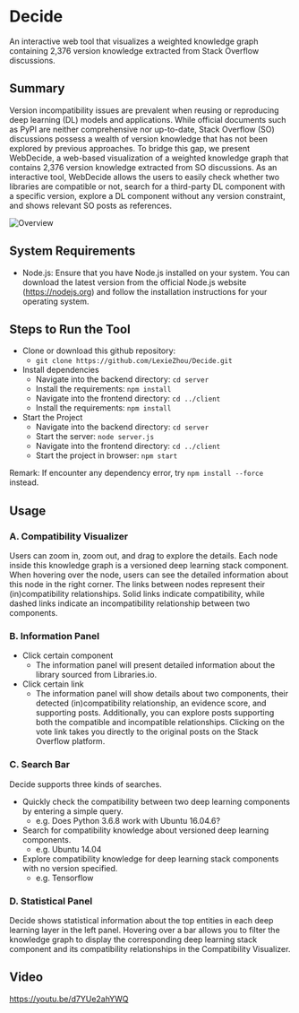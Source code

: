 # Decide
An interactive web tool that visualizes a weighted knowledge graph containing 2,376 version knowledge extracted from Stack Overflow discussions.

## Summary
Version incompatibility issues are prevalent when reusing or reproducing deep learning (DL) models and applications. While official documents such as PyPI are neither comprehensive nor up-to-date, Stack Overflow (SO) discussions possess a wealth of version knowledge that has not been explored by previous approaches. To bridge this gap, we present WebDecide, a web-based visualization of a weighted knowledge graph that contains 2,376 version knowledge extracted from SO discussions. As an interactive tool, WebDecide allows the users to easily check whether two libraries are compatible or not, search for a third-party DL component with a specific version, explore a DL component without any version constraint, and shows relevant SO posts as references.

![Overview](https://github.com/LexieZhou/Decide/assets/78584281/5b86d924-48b5-4da7-bfb3-14541e159ea3)

## System Requirements
- Node.js: Ensure that you have Node.js installed on your system. You can download the latest version from the official Node.js website (https://nodejs.org) and follow the installation instructions for your operating system.

## Steps to Run the Tool
- Clone or download this github repository:
  - `git clone https://github.com/LexieZhou/Decide.git`
- Install dependencies
  - Navigate into the backend directory: `cd server`
  - Install the requirements: `npm install`
  - Navigate into the frontend directory: `cd ../client`
  - Install the requirements: `npm install`
- Start the Project
  - Navigate into the backend directory: `cd server`
  - Start the server: `node server.js`
  - Navigate into the frontend directory: `cd ../client`
  - Start the project in browser: `npm start`

Remark: If encounter any dependency error, try `npm install --force` instead.

## Usage
### A. Compatibility Visualizer
  Users can zoom in, zoom out, and drag to explore the details. Each node inside this knowledge graph is a versioned deep learning stack component. When hovering over the node, users can see the detailed information about this node in the right corner. The links between nodes represent their (in)compatibility relationships. Solid links indicate compatibility, while dashed links indicate an incompatibility relationship between two components.

### B. Information Panel
- Click certain component
  - The information panel will present detailed information about the library sourced from Libraries.io.
- Click certain link
  - The information panel will show details about two components, their detected (in)compatibility relationship, an evidence score, and supporting posts. Additionally, you can explore posts supporting both the compatible and incompatible relationships. Clicking on the vote link takes you directly to the original posts on the Stack Overflow platform.
  
### C. Search Bar
Decide supports three kinds of searches. 
- Quickly check the compatibility between two deep learning components by entering a simple query.
  - e.g. Does Python 3.6.8 work with Ubuntu 16.04.6?
- Search for compatibility knowledge about versioned deep learning components.
  - e.g. Ubuntu 14.04
- Explore compatibility knowledge for deep learning stack components with no version specified.
  - e.g. Tensorflow

### D. Statistical Panel
Decide shows statistical information about the top entities in each deep learning layer in the left panel. Hovering over a bar allows you to filter the knowledge graph to display the corresponding deep learning stack component and its compatibility relationships in the Compatibility Visualizer.

## Video
https://youtu.be/d7YUe2ahYWQ
